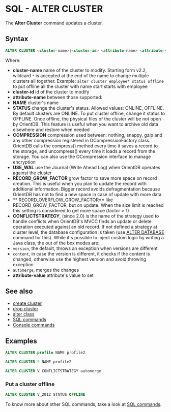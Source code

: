# SQL - ALTER CLUSTER

The **Alter Cluster** command updates a cluster.

## Syntax

```sql
ALTER CLUSTER <cluster-name>|<cluster-id> <attribute-name> <attribute-value>
```

Where:
- **cluster-name** name of the cluster to modify. Starting form v2.2, wildcard `*` is accepted at the end of the name to change multiple clusters all together. Example: `alter cluster employee* status offline` to put offline all the cluster with name start starts with employee
- **cluster-id** id of the cluster to modify
- **attribute-name** between those supported:
 - **NAME** cluster's name
 - **STATUS** change the cluster's status. Allowed values: ONLINE, OFFLINE. By default clusters are ONLINE. To put  cluster offline, change it status to OFFLINE. Once offline, the physical files of the cluster will be not open by OrientDB. This feature is useful when you want to archive old data elsewhere and restore when needed
 - **COMPRESSION** compression used between: nothing, snappy, gzip and any other compression registered in OCompressionFactory class. OrientDB calls the compress() method every time it saves a record to the storage, and uncompress() every time it loads a record from the storage. You can also use the OCompression interface to manage encryption
 - **USE_WAL** use the Journal (Write Ahead Log) when OrientDB operates against the cluster
 - **RECORD_GROW_FACTOR** grow factor to save more space on record creation. This is useful when you plan to update the record with additional information. Bigger record avoids defragmentation because OrientDB has not to find a new space in case of update with more data
 - ** RECORD_OVERFLOW_GROW_FACTOR** like RECORD_GROW_FACTOR, but on update. When the size limit is reached this setting is considered to get more space (factor > 1)
 - **CONFLICTSTRATEGY**, (since 2.0) is the name of the strategy used to handle conflicts when OrientDB's MVCC finds an update or delete operation executed against an old record. If not defined a strategy at cluster level, the database configuration is taken (use [ALTER DATABASE](SQL-Alter-Database.md) command for this). While it's possible to inject custom logic by writing a Java class, the out of the box modes are:
  - `version`, the default, throws an exception when versions are different
  - `content`, in case the version is different, it checks if the content is changed, otherwise use the highest version and avoid throwing exception
  - `automerge`, merges the changes
- **attribute-value** attribute's value to set

## See also
- [create cluster](SQL-Create-Cluster.md)
- [drop cluster](SQL-Drop-Cluster.md)
- [alter class](SQL-Alter-Class.md)
- [SQL commands](SQL.md)
- [Console commands](Console-Commands.md)

## Examples

```sql
ALTER CLUSTER profile NAME profile2
```

```sql
ALTER CLUSTER 9 NAME profile2
```

```sql
ALTER CLUSTER V CONFLICTSTRATEGY automerge
```

### Put a cluster offline
```sql
ALTER CLUSTER V_2012 STATUS OFFLINE
```


To know more about other SQL commands, take a look at [SQL commands](SQL.md).
